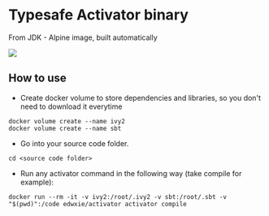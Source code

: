 # Typesafe Activator binary

From JDK - Alpine image, built automatically

[![](https://badge.imagelayers.io/edwxie/activator:latest.svg)](https://imagelayers.io/?images=edwxie/activator:latest 'Get your own badge on imagelayers.io')

## How to use

 - Create docker volume to store dependencies and libraries, so you don't need to download it everytime

```
docker volume create --name ivy2
docker volume create --name sbt
```

 - Go into your source code folder.
```
cd <source code folder>
```

 - Run any activator command in the following way (take compile for example):
```
docker run --rm -it -v ivy2:/root/.ivy2 -v sbt:/root/.sbt -v "$(pwd)":/code edwxie/activator activator compile
```
